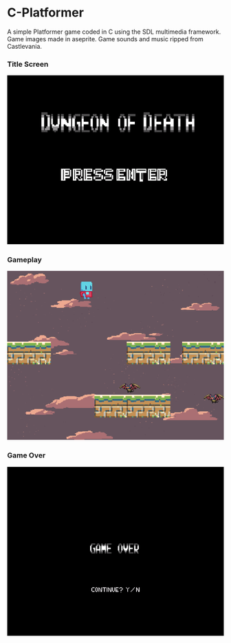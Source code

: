 # C-Platformer
A simple Platformer game coded in C using the SDL multimedia framework. Game images made in aseprite. Game sounds and music ripped from Castlevania.

### Title Screen
![Title Screen](images/titlescreen.png)

###  Gameplay
![Gameplay](images/gameplay.png)

### Game Over
![Game Over](images/gameover.png)
